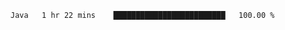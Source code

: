 <!--START_SECTION:waka-->

```txt
Java   1 hr 22 mins    █████████████████████████   100.00 %
```

<!--END_SECTION:waka-->
